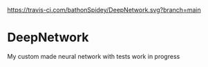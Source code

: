 https://travis-ci.com/bathonSpidey/DeepNetwork.svg?branch=main
# DeepNetwork
 My custom made neural network with tests work in progress
